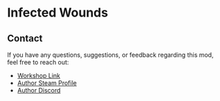# Infected Wounds
## Contact
If you have any questions, suggestions, or feedback regarding this mod, feel free to reach out:

- [Workshop Link](https://steamcommunity.com/sharedfiles/filedetails/?id=3086043092)
- [Author Steam Profile](https://steamcommunity.com/id/theleoamaral/)
- [Author Discord](https://discord.gg/ZQdC52SqUh)